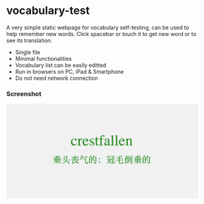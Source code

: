 # vocabulary-test
A very simple static webpage for vocabulary self-testing, can be used to help remember new words. Click spacebar or touch it to get new word or to see its translation.

* Single file
* Minimal functionalities
* Vocabulary list can be easily editted
* Run in browsers on PC, iPad & Smartphone
* Do not need network connection

### Screenshot

![Screenshot1](screenshots/1.png)